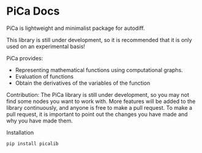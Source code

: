 # PiCa Docs

PiCa is lightweight and minimalist package for autodiff.

This library is still under development, so it is recommended that it is only used on an experimental basis!

PiCa provides:
- Representing mathematical functions using computational graphs.
- Evaluation of functions
-  Obtain the derivatives of the variables of the function

Contribution:
The PiCa library is still under development, so you may not find some nodes you want to work with. More features will be added to the library continuously, and anyone is free to make a pull request. To make a pull request, it is important to point out the changes you have made and why you have made them. 


Installation



```bash
pip install picalib
```

